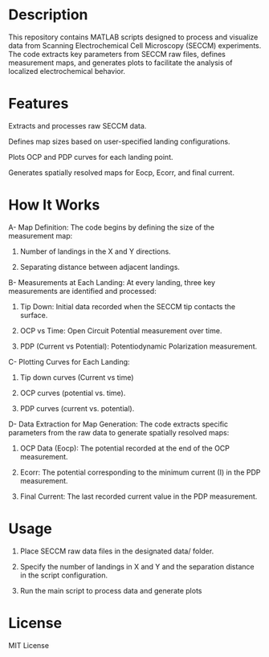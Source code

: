 # Description
This repository contains MATLAB scripts designed to process and visualize data from Scanning Electrochemical Cell Microscopy (SECCM) experiments. The code extracts key parameters from SECCM raw files, defines measurement maps, and generates plots to facilitate the analysis of localized electrochemical behavior.

# Features
Extracts and processes raw SECCM data.

Defines map sizes based on user-specified landing configurations.

Plots OCP and PDP curves for each landing point.

Generates spatially resolved maps for Eocp, Ecorr, and final current.

# How It Works

A- Map Definition:
The code begins by defining the size of the measurement map:

1) Number of landings in the X and Y directions.

2) Separating distance between adjacent landings.

B- Measurements at Each Landing:
At every landing, three key measurements are identified and processed:

1) Tip Down: Initial data recorded when the SECCM tip contacts the surface.

2) OCP vs Time: Open Circuit Potential measurement over time.

3) PDP (Current vs Potential): Potentiodynamic Polarization measurement.

C- Plotting Curves for Each Landing:

1) Tip down curves (Current vs time)
  
2) OCP curves (potential vs. time).

3) PDP curves (current vs. potential).

D- Data Extraction for Map Generation:
The code extracts specific parameters from the raw data to generate spatially resolved maps:

1) OCP Data (Eocp): The potential recorded at the end of the OCP measurement.

2) Ecorr: The potential corresponding to the minimum current (I) in the PDP measurement.

3) Final Current: The last recorded current value in the PDP measurement.


# Usage
1) Place SECCM raw data files in the designated data/ folder.

2) Specify the number of landings in X and Y and the separation distance in the script configuration.

3) Run the main script to process data and generate plots


# License
MIT License

